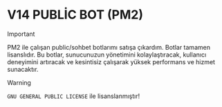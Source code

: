 # V14 PUBLİC BOT (PM2)

 > [!IMPORTANT]
> PM2 ile çalışan public/sohbet botlarımı satışa çıkardım. Botlar tamamen lisanslıdır. Bu botlar, sunucunuzun yönetimini kolaylaştıracak, kullanıcı deneyimini artıracak ve kesintisiz çalışarak yüksek performans ve hizmet sunacaktır.

> [!WARNING]
> ` GNU GENERAL PUBLIC LICENSE ` ile lisanslanmıştır!
 
